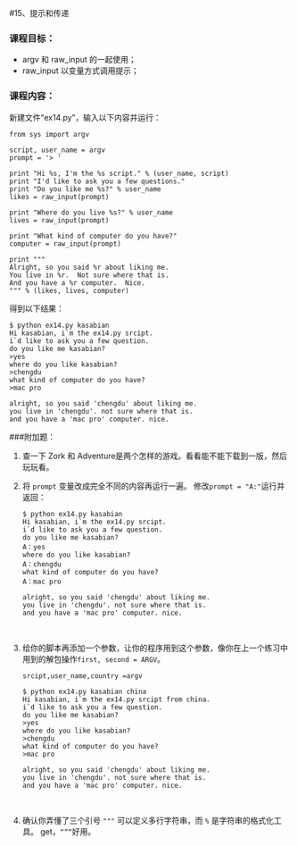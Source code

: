 #15、提示和传递



### 课程目标：

- argv 和 raw_input 的一起使用； 
- raw_input 以变量方式调用提示；



### 课程内容：

新建文件“ex14.py”，输入以下内容并运行：

```
from sys import argv

script, user_name = argv
prompt = '> '

print "Hi %s, I'm the %s script." % (user_name, script)
print "I'd like to ask you a few questions."
print "Do you like me %s?" % user_name
likes = raw_input(prompt)

print "Where do you live %s?" % user_name
lives = raw_input(prompt)

print "What kind of computer do you have?"
computer = raw_input(prompt)

print """
Alright, so you said %r about liking me.
You live in %r.  Not sure where that is.
And you have a %r computer.  Nice.
""" % (likes, lives, computer)
```



得到以下结果：

```
$ python ex14.py kasabian
Hi kasabian, i`m the ex14.py srcipt.
i`d like to ask you a few question.
do you like me kasabian?
>yes
where do you like kasabian?
>chengdu
what kind of computer do you have?
>mac pro

alright, so you said 'chengdu' about liking me.
you live in 'chengdu'. not sure where that is. 
and you have a 'mac pro' computer. nice.
```



###附加题：

1. 查一下 Zork 和 Adventure是两个怎样的游戏。看看能不能下载到一版，然后玩玩看。
   ​

2. 将 `prompt` 变量改成完全不同的内容再运行一遍。
   修改`prompt = "A:"`运行并返回：

   ```
   $ python ex14.py kasabian
   Hi kasabian, i`m the ex14.py srcipt.
   i`d like to ask you a few question.
   do you like me kasabian?
   A：yes
   where do you like kasabian?
   A：chengdu
   what kind of computer do you have?
   A：mac pro

   alright, so you said 'chengdu' about liking me.
   you live in 'chengdu'. not sure where that is. 
   and you have a 'mac pro' computer. nice.
   ```

   ​

3. 给你的脚本再添加一个参数，让你的程序用到这个参数，像你在上一个练习中用到的解包操作`first, second = ARGV`。

   `srcipt,user_name,country =argv`

   ```
   $ python ex14.py kasabian china
   Hi kasabian, i`m the ex14.py srcipt from china.
   i`d like to ask you a few question.
   do you like me kasabian?
   >yes
   where do you like kasabian?
   >chengdu
   what kind of computer do you have?
   >mac pro

   alright, so you said 'chengdu' about liking me.
   you live in 'chengdu'. not sure where that is. 
   and you have a 'mac pro' computer. nice.
   ```

   ​

4. 确认你弄懂了三个引号 `"""` 可以定义多行字符串，而 `%` 是字符串的格式化工具。
   get，`“”“`好用。